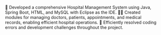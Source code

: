 🏥 Developed a comprehensive Hospital Management System using Java, Spring Boot, HTML, and MySQL with Eclipse as the IDE.
👨‍⚕️ Created modules for managing doctors, patients, appointments, and medical records, enabling efficient hospital operations.
🔧 Efficiently resolved coding errors and development challenges throughout the project.
